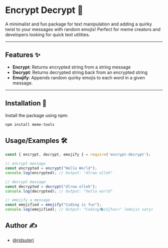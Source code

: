 # Encrypt Decrypt  🔐

A minimalist and fun package for text manipulation and adding a quirky twist to your messages with random emojis! Perfect for meme creators and developers looking for quick text utilities.

---

## Features ✨

- **Encrypt**: Returns encrypted string from a string message
- **Decrypt**: Returns decrypted string back from an encrypted string
- **Emojify**: Appends random quirky emojis to each word in a given message.

---

## Installation 🚀

Install the package using npm:

```bash
npm install meme-tools
```

## Usage/Examples 🛠️
```javascript
const { encrypt, decrypt, emojify } = require('encrypt-decrypt');

// encrypt message
const encrypted = encrypt("Hello World");
console.log(encrypted); // Output: "dlrow olleh"

// decrypt message
const decrypted = decrypt("dlrow olleh");
console.log(decrypted); // Output: "hello world"

// emojify a message
const emojified = emojify("Coding is fun");
console.log(emojified); // Output: "Coding🎭is🦖fun🔥" (emojis vary)

```



## Author ✍️

- [@ridsuteri](https://www.github.com/ridsuteri)


